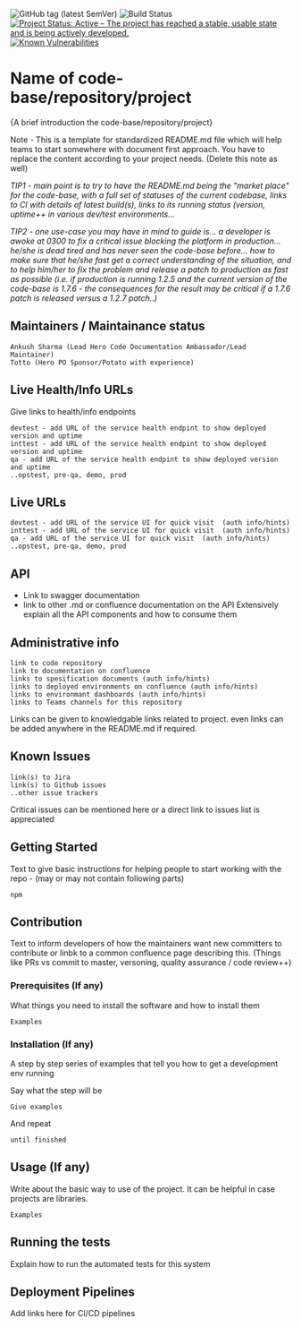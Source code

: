 ![GitHub tag (latest SemVer)](https://img.shields.io/github/v/tag/Cantara/microservice-baseline) ![Build Status](https://jenkins.quadim.ai/buildStatus/icon?job=microservice-baseline)  [![Project Status: Active – The project has reached a stable, usable state and is being actively developed.](http://www.repostatus.org/badges/latest/active.svg)](http://www.repostatus.org/#active)  [![Known Vulnerabilities](https://snyk.io/test/github/Cantara/microservice-baseline/badge.svg)](https://snyk.io/test/github/Cantara/microservice-baseline)

# Name of code-base/repository/project
{A brief introduction the code-base/repository/project}



Note - This is a template for standardized README.md file which will help teams to start somewhere with document first approach. You have to replace the content according to your project needs. (Delete this note as well)

*TIP1 - main point is to try to have the README.md being the "market place" for the code-base, with a full set of statuses of the current codebase, links to CI with details of latest build(s), links to its running status (version, uptime++ in various dev/test environments...*

*TIP2  -  one use-case you may have in mind to guide is...   a developer is awoke at 0300 to fix a critical issue blocking the platform in production...   he/she is dead tired and has never seen the code-base before...  how to make sure that he/she fast get a correct understanding of the situation, and to help him/her to fix the problem and release a patch to production as fast as possible  (i.e.  if production is running 1.2.5  and the current version of the code-base is 1.7.6 - the consequences for the result may be critical if a 1.7.6 patch is released versus a 1.2.7 patch..)*

## Maintainers / Maintainance status
```
Ankush Sharma (Lead Hero Code Documentation Ambassador/Lead Maintainer)
Totto (Hero PO Sponsor/Potato with experience)
```

## Live Health/Info URLs 
Give links to health/info endpoints
```
devtest - add URL of the service health endpint to show deployed version and uptime
inttest - add URL of the service health endpint to show deployed version and uptime
qa - add URL of the service health endpint to show deployed version and uptime
..opstest, pre-qa, demo, prod
```


## Live URLs
```
devtest - add URL of the service UI for quick visit  (auth info/hints)
inttest - add URL of the service UI for quick visit  (auth info/hints)
qa - add URL of the service UI for quick visit  (auth info/hints)
..opstest, pre-qa, demo, prod
```


## API
* Link to swagger documentation
* link to other .md or confluence documentation on the API
Extensively explain all the API components and how to consume them

## Administrative info
```
link to code repository
link to documentation on confluence
links to spesification documents (auth info/hints)
links to deployed environments on confluence (auth info/hints)
links to environmant dashboards (auth info/hints)
links to Teams channels for this repository
```
Links can be given to knowledgable links related to project. even links can be added anywhere in the README.md if required.

## Known Issues
```
link(s) to Jira
link(s) to Github issues
..other issue trackers
```
Critical issues can be mentioned here or a direct link to issues list is appreciated


## Getting Started
Text to give basic instructions for helping people to start working with the repo - (may or may not contain following parts)
```
npm
```
## Contribution
Text to inform developers of how the maintainers want new committers to contribute or linbk to a common confluence page describing this.  (Things like PRs vs commit to master, versoning, quality assurance / code review++)



### Prerequisites (If any)
What things you need to install the software and how to install them
```
Examples
```
### Installation (If any)
A step by step series of examples that tell you how to get a development env running

Say what the step will be
```
Give examples
```
And repeat

```
until finished
```
## Usage (If any)
Write about the basic way to use of the project. It can be helpful in case projects are libraries.
```
Examples
```
## Running the tests

Explain how to run the automated tests for this system

## Deployment Pipelines 

Add links here for CI/CD pipelines


